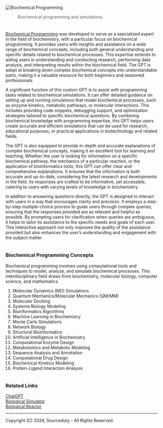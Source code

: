 ![Biochemical Programming](https://github.com/user-attachments/assets/85b72eb2-1e05-413f-8f67-bd5ff33c48d7)

> Biochemical programming and simulations.

#

[Biochemical Programming](https://chatgpt.com/g/g-hP2zn7i5c-biochemical-programming) was developed to serve as a specialized expert in the field of biochemistry, with a particular focus on biochemical programming. It provides users with insights and assistance on a wide range of biochemical concepts, including both general understanding and specific details related to biochemical processes. This expertise extends to aiding users in understanding and conducting research, performing data analysis, and interpreting results within the biochemical field. The GPT is adept at breaking down complex biochemical concepts into understandable parts, making it a valuable resource for both beginners and seasoned professionals.

A significant function of this custom GPT is to assist with programming tasks related to biochemical simulations. It can offer detailed guidance on setting up and running simulations that model biochemical processes, such as enzyme kinetics, metabolic pathways, or molecular interactions. This includes providing code snippets, debugging support, and optimization strategies tailored to specific biochemical questions. By combining biochemical knowledge with programming expertise, this GPT helps users create accurate and efficient simulations that can be used for research, educational purposes, or practical applications in biotechnology and related fields.

The GPT is also equipped to provide in-depth and accurate explanations of complex biochemical concepts, making it an excellent tool for learning and teaching. Whether the user is looking for information on a specific biochemical pathway, the mechanics of a particular reaction, or the application of bioinformatics tools, this GPT can offer clear and comprehensive explanations. It ensures that the information is both accurate and up-to-date, considering the latest research and developments in the field. Its responses are crafted to be informative, yet accessible, catering to users with varying levels of knowledge in biochemistry.

In addition to answering questions directly, the GPT is designed to interact with users in a way that encourages clarity and precision. It employs a step-by-step multiple-choice process to guide users through complex queries, ensuring that the responses provided are as relevant and helpful as possible. By prompting users for clarification when queries are ambiguous, it helps to tailor its assistance to the specific needs and goals of each user. This interactive approach not only improves the quality of the assistance provided but also enhances the user’s understanding and engagement with the subject matter.

#
### Biochemical Programming Concepts

Biochemical programming involves using computational tools and techniques to model, analyze, and simulate biochemical processes. This interdisciplinary field draws from biochemistry, molecular biology, computer science, and mathematics.

1. Molecular Dynamics (MD) Simulations
2. Quantum Mechanics/Molecular Mechanics (QM/MM)
3. Molecular Docking
4. Systems Biology Modeling
5. Bioinformatics Algorithms
6. Machine Learning in Biochemistry
7. Monte Carlo Simulations
8. Network Biology
9. Structural Bioinformatics
10. Artificial Intelligence in Biochemistry
11. Computational Enzyme Design
12. Metabolomics and Metabolic Modeling
13. Sequence Analysis and Annotation
14. Computational Drug Design
15. Biochemical Kinetics Modeling
16. Protein-Ligand Interaction Analysis

#
### Related Links

[ChatGPT](https://github.com/sourceduty/ChatGPT)
<br>
[Biological Simulator](https://github.com/sourceduty/Biological_Simulator)
<br>
[Biological Reactor](https://github.com/sourceduty/Biological_Reactor)

***
Copyright (C) 2024, Sourceduty - All Rights Reserved.
